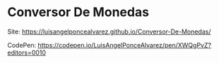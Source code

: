 # Conversor De Monedas

Site: https://luisangelponcealvarez.github.io/Conversor-De-Monedas/

CodePen: https://codepen.io/LuisAngelPonceAlvarez/pen/XWQgPvZ?editors=0010
